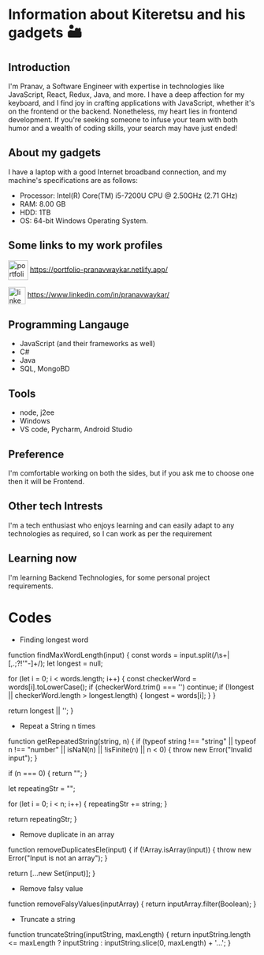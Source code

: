 # Information about Kiteretsu and his gadgets 🏜

## Introduction

I'm Pranav, a Software Engineer with expertise in technologies like JavaScript, React, Redux, Java, and more. I have a deep affection for my keyboard, and I find joy in crafting applications with JavaScript, whether it's on the frontend or the backend. Nonetheless, my heart lies in frontend development. If you're seeking someone to infuse your team with both humor and a wealth of coding skills, your search may have just ended!

## About my gadgets

I have a laptop with a good Internet broadband connection, and my machine's specifications are as follows:

- Processor: Intel(R) Core(TM) i5-7200U CPU @ 2.50GHz (2.71 GHz)
- RAM: 8.00 GB
- HDD: 1TB
- OS: 64-bit Windows Operating System.

## Some links to my work profiles

<a href="https://portfolio-pranavwaykar.netlify.app/" target="blank"><img align="center" src="https://cdn.pixabay.com/photo/2016/08/20/05/38/avatar-1606916_1280.png" alt="portfolio-icon" height="40" width="40" /></a>
https://portfolio-pranavwaykar.netlify.app/


<a href="https://www.linkedin.com/in/pranavwaykar/" target="blank"><img align="center" src="https://raw.githubusercontent.com/rahuldkjain/github-profile-readme-generator/master/src/images/icons/Social/linked-in-alt.svg" alt="linkedin-icon" height="35" width="35" /></a>
https://www.linkedin.com/in/pranavwaykar/

## Programming Langauge

- JavaScript (and their frameworks as well)
- C#
- Java
- SQL, MongoBD

## Tools

- node, j2ee
- Windows
- VS code, Pycharm, Android Studio

## Preference

I'm comfortable working on both the sides, but if you ask me to choose one then it will be Frontend.

## Other tech Intrests

I'm a tech enthusiast who enjoys learning and can easily adapt to any technologies as required, so I can work as per the requirement

## Learning now

I'm learning Backend Technologies, for some personal project requirements.

# Codes

- Finding longest word

function findMaxWordLength(input) {
  const words = input.split(/\s+|[,.;?!'"-]+/);
  let longest = null;

  for (let i = 0; i < words.length; i++) {
    const checkerWord = words[i].toLowerCase();
    if (checkerWord.trim() === '') continue;
    if (!longest || checkerWord.length > longest.length) {
      longest = words[i];
    }
  }

  return longest || '';
}

- Repeat a String n times

function getRepeatedString(string, n) {
  if (typeof string !== "string" || typeof n !== "number" || isNaN(n) || !isFinite(n) || n < 0) {
    throw new Error("Invalid input");
  }

  if (n === 0) {
    return "";
  }

  let repeatingStr = "";

  for (let i = 0; i < n; i++) {
    repeatingStr += string;
  }

  return repeatingStr;
}

- Remove duplicate in an array

function removeDuplicatesEle(input) {
  if (!Array.isArray(input)) {
    throw new Error("Input is not an array");
  }

  return [...new Set(input)];
}

- Remove falsy value

function removeFalsyValues(inputArray) {
  return inputArray.filter(Boolean);
}

- Truncate a string

function truncateString(inputString, maxLength) {
  return inputString.length <= maxLength ? inputString : inputString.slice(0, maxLength) + '...';
}
